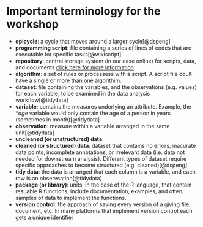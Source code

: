 # Important terminology for the workshop

- **epicycle**: a cycle that moves around a larger cycle[@dspeng]
- **programming script**: file containing a series of lines of codes that are executable for specific tasks[@wikiscript]
- **repository**: central storage system (in our case online) for scripts, data, and documents [click here for more information](https://www.quora.com/What-is-the-difference-between-a-database-and-a-repository)
- **algorithm**: a set of rules or processess with a script. A script file coult have a single or more than one algorithim. 
- **dataset**: file containing the variables, and the observations (e.g. values) for each variable, to be examined in the data analysis workflow[@tidydata]
- **variable**: contains the measures underlying an attribute. Example, the **age* variable would only contain the age of a person in years (sometimes in month)[@tidydata]
- **observation**: measure within a variable arranged in the same unit[@tidydata]
- **uncleaned (or unstructured) data**:
- **cleaned (or structured) data**: dataset that contains no errors, inacurate data points, incomplete annotations, or irrelevant data (i.e. data not needed for downstream analysis). Different types of dataset require specific approaches to become structured (e.g. cleaned)[@dspeng]
- **tidy data**: the data is arranged that each column is a variable, and each row is an observsation[@tidydata]
- **package (or library)**: units, in the case of the R language, that contain resuable R functions, include documentation, examples, and often, samples of data to implement the functions. 
- **version control**: the approach of saving every version of a giving file, document, etc. In many platforms that implement version control each gets a unique identifier